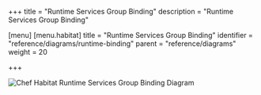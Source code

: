 +++
title = "Runtime Services Group Binding"
description = "Runtime Services Group Binding"

[menu]
  [menu.habitat]
    title = "Runtime Services Group Binding"
    identifier = "reference/diagrams/runtime-binding"
    parent = "reference/diagrams"
    weight = 20

+++

![Chef Habitat Runtime Services Group Binding Diagram](/images/infographics/habitat-runtime-service-group-binding.png)
